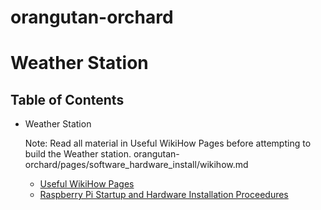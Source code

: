 # orangutan-orchard

# Weather Station



## Table of Contents
* Weather Station

  Note: Read all material in Useful WikiHow Pages before attempting to build the Weather station.
  orangutan-orchard/pages/software_hardware_install/wikihow.md
  * [Useful WikiHow Pages](pages/software_hardware_install/wikihow.md)
  * [Raspberry Pi Startup and Hardware Installation Proceedures](pages/software_hardware_install/software_hardware_install.md)
